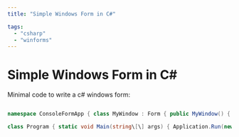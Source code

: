 ```yaml
---
title: "Simple Windows Form in C#"

tags: 
  - "csharp"
  - "winforms"
---
```

# Simple Windows Form in C#

Minimal code to write a c# windows form:

```cs using System.Windows.Forms;

namespace ConsoleFormApp { class MyWindow : Form { public MyWindow() { this.Text = "First Form"; } }

class Program { static void Main(string\[\] args) { Application.Run(new MyWindow()); } } } ```
